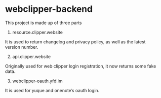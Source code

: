 # webclipper-backend

This project is made up of three parts

1. resource.clipper.website

It is used to return changelog and privacy policy, as well as the latest version number.

2. api.clipper.website

Originally used for web clipper login registration, it now returns some fake data.

3. webclipper-oauth.yfd.im

It is used for yuque and onenote’s oauth login.
